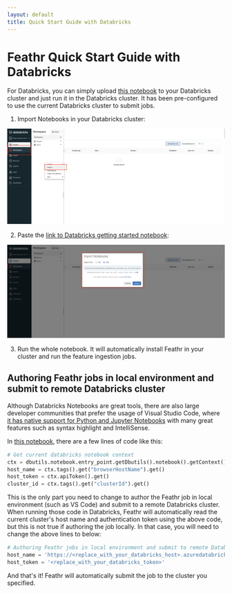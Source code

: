 ```yaml
---
layout: default
title: Quick Start Guide with Databricks
---
```


# Feathr Quick Start Guide with Databricks

For Databricks, you can simply upload [this notebook](./samples/databricks/databricks_quickstart_nyc_taxi_demo.ipynb) to your Databricks cluster and just run it in the Databricks cluster. It has been pre-configured to use the current Databricks cluster to submit jobs.

1. Import Notebooks in your Databricks cluster:

![Import Notebooks](./images/databricks_quickstart1.png)

2. Paste the [link to Databricks getting started notebook](./samples/databricks/databricks_quickstart_nyc_taxi_demo.ipynb):

![Import Notebooks](./images/databricks_quickstart2.png)

3. Run the whole notebook. It will automatically install Feathr in your cluster and run the feature ingestion jobs.

## Authoring Feathr jobs in local environment and submit to remote Databricks cluster

Although Databricks Notebooks are great tools, there are also large developer communities that prefer the usage of Visual Studio Code, where [it has native support for Python and Jupyter Notebooks](https://code.visualstudio.com/docs/datascience/jupyter-notebooks) with many great features such as syntax highlight and IntelliSense.

In [this notebook](./samples/databricks/databricks_quickstart_nyc_taxi_demo.ipynb), there are a few lines of code like this:

```python
# Get current databricks notebook context
ctx = dbutils.notebook.entry_point.getDbutils().notebook().getContext()
host_name = ctx.tags().get("browserHostName").get()
host_token = ctx.apiToken().get()
cluster_id = ctx.tags().get("clusterId").get()
```

This is the only part you need to change to author the Feathr job in local environment (such as VS Code) and submit to a remote Databricks cluster. When running those code in Databricks, Feathr will automatically read the current cluster's host name and authentication token using the above code, but this is not true if authoring the job locally. In that case, you will need to change the above lines to below:

```python
# Authoring Feathr jobs in local environment and submit to remote Databricks cluster
host_name = 'https://<replace_with_your_databricks_host>.azuredatabricks.net/'
host_token = '<replace_with_your_databricks_token>'
```

And that's it! Feathr will automatically submit the job to the cluster you specified.
